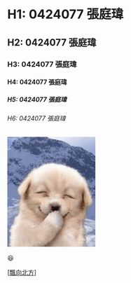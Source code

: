 # H1: 0424077 張庭瑋
## H2: 0424077 張庭瑋
### H3: 0424077 張庭瑋
#### H4: 0424077 張庭瑋
##### H5: 0424077 張庭瑋
###### H6: 0424077 張庭瑋

![77](77.jpg)

:laughing:

[[飄向北方](https://www.youtube.com/watch?v=qIF8xvSA0Gw)]
